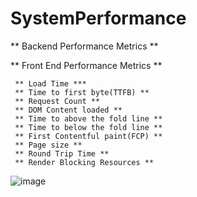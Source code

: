 # SystemPerformance

** Backend Performance Metrics **


** Front End Performance Metrics **

     ** Load Time ***
     ** Time to first byte(TTFB) **
     ** Request Count **
     ** DOM Content loaded **
     ** Time to above the fold line **
     ** Time to below the fold line **
     ** First Contentful paint(FCP) **
     ** Page size **
     ** Round Trip Time **
     ** Render Blocking Resources **


![image](https://github.com/learningdebunked/SystemPerformance/assets/7702406/8cd151bb-f7b4-4b9e-aa49-66b74046087a)
